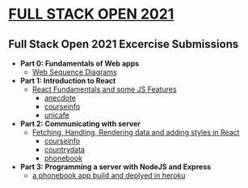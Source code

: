 # [FULL STACK OPEN 2021](https://fullstackopen.com/en/)

## Full Stack Open 2021 Excercise Submissions

- **Part 0: Fundamentals of Web apps**
  - [Web Sequence Diagrams](https://github.com/coder71-bd/fullstackopen_2021/tree/main/part0)
- **Part 1: Introduction to React**
  - [React Fundamentals and some JS Features](https://github.com/coder71-bd/fullstackopen_2021/tree/main/part1)
    - [anecdote](https://github.com/coder71-bd/fullstackopen_2021/tree/main/part1/anecdote)
    - [courseinfo](https://github.com/coder71-bd/fullstackopen_2021/tree/main/part1/courseinfo)
    - [unicafe](https://github.com/coder71-bd/fullstackopen_2021/tree/main/part1/unicafe)
- **Part 2: Communicating with server**
  - [Fetching, Handling, Rendering data and adding styles in React](https://github.com/coder71-bd/fullstackopen_2021/tree/main/part2)
    - [courseinfo](https://github.com/coder71-bd/fullstackopen_2021/tree/main/part2/courseinfo)
    - [countrydata](https://github.com/coder71-bd/fullstackopen_2021/tree/main/part2/countrydata)
    - [phonebook](https://github.com/coder71-bd/fullstackopen_2021/tree/main/part2/phonebook)
- **Part 3: Programming a server with NodeJS and Express**
  - [a phonebook app build and deplyed in heroku](https://github.com/coder71-bd/fullstackopen_2021/tree/main/part3)
